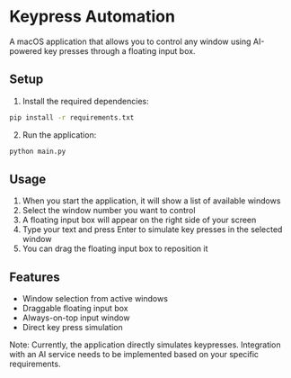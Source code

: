 # Keypress Automation

A macOS application that allows you to control any window using AI-powered key presses through a floating input box.

## Setup

1. Install the required dependencies:
```bash
pip install -r requirements.txt
```

2. Run the application:
```bash
python main.py
```

## Usage

1. When you start the application, it will show a list of available windows
2. Select the window number you want to control
3. A floating input box will appear on the right side of your screen
4. Type your text and press Enter to simulate key presses in the selected window
5. You can drag the floating input box to reposition it

## Features

- Window selection from active windows
- Draggable floating input box
- Always-on-top input window
- Direct key press simulation

Note: Currently, the application directly simulates keypresses. Integration with an AI service needs to be implemented based on your specific requirements.
